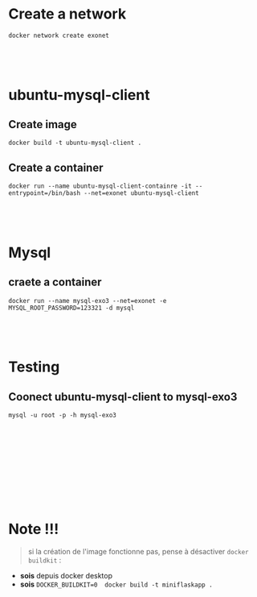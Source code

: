 # Create a network

```shell
docker network create exonet
```
## <br>

# ubuntu-mysql-client


## Create image 

```shell
docker build -t ubuntu-mysql-client .
```

## Create a container 
```shell
docker run --name ubuntu-mysql-client-containre -it --entrypoint=/bin/bash --net=exonet ubuntu-mysql-client
```


## <br>

# Mysql

## craete a container

```shell
docker run --name mysql-exo3 --net=exonet -e MYSQL_ROOT_PASSWORD=123321 -d mysql
```

## <br>
# Testing 
## Coonect ubuntu-mysql-client to mysql-exo3

```shell
mysql -u root -p -h mysql-exo3
```



## <br>
## <br>
## <br>

# Note !!!

> si la création de l'image fonctionne pas, pense à désactiver `docker buildkit` :
- **sois** depuis docker desktop
- **sois** `DOCKER_BUILDKIT=0  docker build -t miniflaskapp .
`
